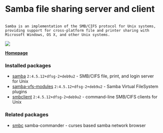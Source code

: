 # Samba file sharing server and client
```

Samba is an implementation of the SMB/CIFS protocol for Unix systems,
providing support for cross-platform file and printer sharing with
Microsoft Windows, OS X, and other Unix systems. 

```

[![](https://screenshots.debian.net/thumbnail-with-version/samba/9001)](https://screenshots.debian.net/screenshot-with-version/samba/9001)



**[Homepage](https://owncloud.org/sync-clients/)**

### Installed packages

* [samba](https://packages.debian.org/stretch/samba) `2:4.5.12+dfsg-2+deb9u2` - SMB/CIFS file, print, and login server for Unix
* [samba-vfs-modules](https://packages.debian.org/stretch/samba-vfs-modules) `2:4.5.12+dfsg-2+deb9u2` - Samba Virtual FileSystem plugins
* [smbclient](https://packages.debian.org/stretch/smbclient) `2:4.5.12+dfsg-2+deb9u2` - command-line SMB/CIFS clients for Unix

### Related packages

 * [smbc](https://packages.debian.org/stretch/smbc) samba-commander - curses based samba network browser
